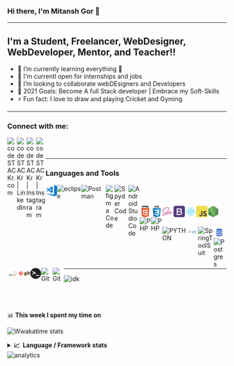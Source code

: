 ### Hi there, I'm Mitansh Gor  👋
<!-- BLOG-POST-LIST:START -->


<!-- BLOG-POST-LIST:END -->
---

## I'm a Student, Freelancer, WebDesigner, WebDeveloper, Mentor, and Teacher!!

- 🌱 I’m currently learning everything 🤣
-  🔎 I'm currentl open for internships  and jobs
- 👯 I’m looking to collaborate webDEsigners and Developers
- 🥅 2021 Goals: Become A full Stack developer | Embrace my Soft-Skills
- ⚡ Fun fact: I love to draw and playing Cricket and Gyming

---

### Connect with me:

[<img align="left" alt="codeSTACKr.com" width="22px" src="https://encrypted-tbn0.gstatic.com/images?q=tbn:ANd9GcRyGvbgXaNnoDuf3QsTpFsKUQQjuRqNDwNEDNMnJCbvuuylH7H7051sSW0W56HRBAOosxA&usqp=CAU" />][website]
[<img align="left" alt="codeSTACKr | LinkedIn" width="22px" src="https://image.flaticon.com/icons/png/512/174/174857.png" />][linkedin]
[<img align="left" alt="codeSTACKr | Instagram" width="22px" src="https://upload.wikimedia.org/wikipedia/commons/thumb/6/6b/WhatsApp.svg/766px-WhatsApp.svg.png" />][whatsapp]
[<img align="left" alt="codeSTACKr | Instagram" width="22px" src="https://upload.wikimedia.org/wikipedia/commons/thumb/7/7e/Gmail_icon_%282020%29.svg/512px-Gmail_icon_%282020%29.svg.png" />][mail]

<br><br>

---

### Languages and Tools

<img align="left" alt="Visual Studio Code" width="26px" src="https://raw.githubusercontent.com/github/explore/80688e429a7d4ef2fca1e82350fe8e3517d3494d/topics/visual-studio-code/visual-studio-code.png" />
<img align="left" width="56px" src="https://upload.wikimedia.org/wikipedia/commons/thumb/d/d0/Eclipse-Luna-Logo.svg/1280px-Eclipse-Luna-Logo.svg.png"   alt="eclipse"/>
<img align="left" alt="Postman" width="56px" src="https://miro.medium.com/max/1838/1*ap0NRizcKwuX5gfzKqEk6Q.png" />
<img align="left" alt="figma Code" width="20px" src="https://cdn.worldvectorlogo.com/logos/figma-1.svg" />
<img align="left" alt="Spyder Code" width="32px" src="https://upload.wikimedia.org/wikipedia/commons/thumb/7/7e/Spyder_logo.svg/360px-Spyder_logo.svg.png" />
<img align="left" alt="Android Studio Code" width="26px" src="https://upload.wikimedia.org/wikipedia/commons/thumb/e/e3/Android_Studio_Icon_%282014-2019%29.svg/1200px-Android_Studio_Icon_%282014-2019%29.svg.png" />

<br><br>

<img align="left" alt="HTML5" width="26px" src="https://raw.githubusercontent.com/github/explore/80688e429a7d4ef2fca1e82350fe8e3517d3494d/topics/html/html.png" />
<img align="left" alt="CSS3" width="26px" src="https://raw.githubusercontent.com/github/explore/80688e429a7d4ef2fca1e82350fe8e3517d3494d/topics/css/css.png" />
<img align="left" alt="Sass" width="26px" src="https://raw.githubusercontent.com/github/explore/80688e429a7d4ef2fca1e82350fe8e3517d3494d/topics/sass/sass.png" />
<img align="left" alt="Bootstrap" width="26px" src="https://raw.githubusercontent.com/github/explore/80688e429a7d4ef2fca1e82350fe8e3517d3494d/topics/bootstrap/bootstrap.png" />
 <img align="left" alt="React" width="26px" src="https://raw.githubusercontent.com/github/explore/80688e429a7d4ef2fca1e82350fe8e3517d3494d/topics/react/react.png" />
<img align="left" alt="JavaScript" width="26px" src="https://raw.githubusercontent.com/github/explore/80688e429a7d4ef2fca1e82350fe8e3517d3494d/topics/javascript/javascript.png" />
<img align="left" alt="Node.js" width="26px" src="https://raw.githubusercontent.com/github/explore/80688e429a7d4ef2fca1e82350fe8e3517d3494d/topics/nodejs/nodejs.png" />
<img align="left" alt="PHP" width="26px" src="https://cdn.iconscout.com/icon/free/png-512/php-27-226042.png" />
<img align="left" alt="PHP" width="26px" src="https://upload.wikimedia.org/wikipedia/commons/thumb/9/98/WordPress_blue_logo.svg/240px-WordPress_blue_logo.svg.png"/>

<br><br>

<img align="left" alt="PYTHON" width="56px" src="https://www.python.org/static/community_logos/python-logo-generic.svg" />
<img align="left" alt="Eclipse" width="26px" src="https://raw.githubusercontent.com/github/explore/80688e429a7d4ef2fca1e82350fe8e3517d3494d/topics/java/java.png" />
<img align="left" alt="SpringToolSuit" width="36px" src="https://spring.io/images/spring-logo-9146a4d3298760c2e7e49595184e1975.svg"/>
<img align="left" alt="SQL" width="26px" src="https://raw.githubusercontent.com/github/explore/80688e429a7d4ef2fca1e82350fe8e3517d3494d/topics/sql/sql.png" />
<img align="left" alt="Postgres" width="26px" src="https://upload.wikimedia.org/wikipedia/commons/thumb/2/29/Postgresql_elephant.svg/1200px-Postgresql_elephant.svg.png" />
<img align="left" alt="MySQL" width="26px" src="https://raw.githubusercontent.com/github/explore/80688e429a7d4ef2fca1e82350fe8e3517d3494d/topics/mysql/mysql.png" />

<BR><BR>

<img align="left" alt="Git" width="26px" src="https://raw.githubusercontent.com/github/explore/80688e429a7d4ef2fca1e82350fe8e3517d3494d/topics/git/git.png" />
<img align="left" alt="Terminal" width="26px" src="https://raw.githubusercontent.com/github/explore/80688e429a7d4ef2fca1e82350fe8e3517d3494d/topics/terminal/terminal.png" />
<img align="left" alt="Git" width="26px" src="https://encrypted-tbn0.gstatic.com/images?q=tbn:ANd9GcQAhpjl7vnPFMCi7MH2WfMfJGeL7_x2B_zH48osZAZBCqP9i-nrPn1qQAAhjyoA6sF2eTo&usqp=CAU" />
<img align="left" alt="Git" width="26px" src="https://symbols-electrical.getvecta.com/stencil_261/16_google-firebase.febfc9bdc0.png" />

<br>
<br>

---

<img align="left" alt="idk" src="https://github-readme-stats.vercel.app/api?username=MitanshGor&show_icons=true&hide_border=true">


<br><br><br><Br>



📊 **This week I spent my time on**

![Wwakatime stats](https://github-readme-stats-taupe-two.vercel.app/api/wakatime?username=MitanshGor&hide_title=true&hide_border=true&langs_count=5)

<details>
  <summary><b>📈&nbsp;&nbsp;Language&nbsp;/&nbsp;Framework stats</b></summary>
  <br/>
  <a href='https://profile.codersrank.io/user/MitanshGor/'>
  <img src='http://cr-skills-chart-widget.azurewebsites.net/api/api?username=gautamkrishnar&padding=30&skills=angular,batchfile,c,C%23,coffeescript,dart,go,html,json,java,javascript,less,mysql,php,pandas,perl,python,reactjs,scss,shell,svelte,swift,typescript,vue'>
  </a>

</details>


<img alt='analytics' src='https://profile-counter.glitch.me/gautamkrishnar/count.svg' width='0px'>


[website]: https://github.com/MitanshGor
[whatsapp]: whatsapp
[mail]:mail
[linkedin]: https://linkedin.com/in/codeSTACKr



[webdevplaylist]: https://www.youtube.com/playlist?list=PLkwxH9e_vrAJ0WbEsFA9W3I1W-g_BTsbt
[jsplaylist]: https://www.youtube.com/playlist?list=PLkwxH9e_vrALRJKu7wfXby3MKeflhTu6B
[cssplaylist]: https://www.youtube.com/playlist?list=PLkwxH9e_vrALSdvZuEh6gqQdmDoDIoqz4
[reactplaylist]: https://www.youtube.com/playlist?list=PLkwxH9e_vrAK4TdffpxKY3QGyHCpxFcQ0